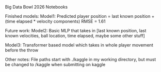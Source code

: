 Big Data Bowl 2026 Notebooks

Finished models:
  Model1: 
    Predicted player position = last known position + (time elapsed * velocity components)
    RMSE = 1.61

Future work:
  Model2:
    Basic MLP that takes in [last known position, last known velocities, ball location, time elapsed, maybe some other stuff]

  Model3:
    Transformer based model which takes in whole player movement before the throw

Other notes:
  File paths start with ./kaggle in my working directory, but must be changed to /kaggle when submitting on kaggle
